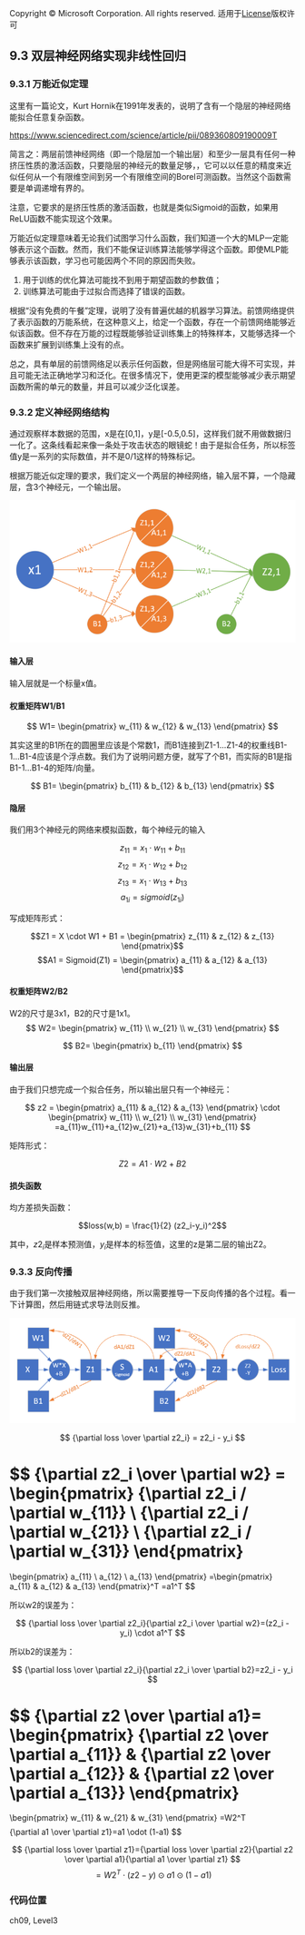 Copyright © Microsoft Corporation. All rights reserved.
  适用于[License](https://github.com/Microsoft/ai-edu/blob/master/LICENSE.md)版权许可

## 9.3 双层神经网络实现非线性回归

### 9.3.1 万能近似定理

这里有一篇论文，Kurt Hornik在1991年发表的，说明了含有一个隐层的神经网络能拟合任意复杂函数。

https://www.sciencedirect.com/science/article/pii/089360809190009T

简言之：两层前馈神经网络（即一个隐层加一个输出层）和至少一层具有任何一种挤压性质的激活函数，只要隐层的神经元的数量足够，，它可以以任意的精度来近似任何从一个有限维空间到另一个有限维空间的Borel可测函数。当然这个函数需要是单调递增有界的。

注意，它要求的是挤压性质的激活函数，也就是类似Sigmoid的函数，如果用ReLU函数不能实现这个效果。

万能近似定理意味着无论我们试图学习什么函数，我们知道一个大的MLP一定能够表示这个函数。然而，我们不能保证训练算法能够学得这个函数。即使MLP能够表示该函数，学习也可能因两个不同的原因而失败。

1. 用于训练的优化算法可能找不到用于期望函数的参数值；
2. 训练算法可能由于过拟合而选择了错误的函数。

根据“没有免费的午餐”定理，说明了没有普遍优越的机器学习算法。前馈网络提供了表示函数的万能系统，在这种意义上，给定一个函数，存在一个前馈网络能够近似该函数。但不存在万能的过程既能够验证训练集上的特殊样本，又能够选择一个函数来扩展到训练集上没有的点。

总之，具有单层的前馈网络足以表示任何函数，但是网络层可能大得不可实现，并且可能无法正确地学习和泛化。在很多情况下，使用更深的模型能够减少表示期望函数所需的单元的数量，并且可以减少泛化误差。

### 9.3.2 定义神经网络结构

通过观察样本数据的范围，x是在[0,1]，y是[-0.5,0.5]，这样我们就不用做数据归一化了。这条线看起来像一条处于攻击状态的眼镜蛇！由于是拟合任务，所以标签值y是一系列的实际数值，并不是0/1这样的特殊标记。

根据万能近似定理的要求，我们定义一个两层的神经网络，输入层不算，一个隐藏层，含3个神经元，一个输出层。

<img src="../Images/9/nn.png">

#### 输入层

输入层就是一个标量x值。

#### 权重矩阵W1/B1

$$
W1=
\begin{pmatrix}
w_{11} & w_{12} & w_{13}
\end{pmatrix}
$$

其实这里的B1所在的圆圈里应该是个常数1，而B1连接到Z1-1...Z1-4的权重线B1-1...B1-4应该是个浮点数。我们为了说明问题方便，就写了个B1，而实际的B1是指B1-1...B1-4的矩阵/向量。

$$
B1=
\begin{pmatrix}
b_{11} & b_{12} & b_{13} 
\end{pmatrix}
$$

#### 隐层

我们用3个神经元的网络来模拟函数，每个神经元的输入

$$z_{11} = x_1 \cdot w_{11} + b_{11}$$
$$z_{12} = x_1 \cdot w_{12} + b_{12}$$
$$z_{13} = x_1 \cdot w_{13} + b_{13}$$
$$a_{1i} = sigmoid(z_{1i})$$

写成矩阵形式：

$$Z1 = X \cdot W1 + B1 = \begin{pmatrix}
z_{11} & z_{12} & z_{13} 
\end{pmatrix}$$
$$A1 = Sigmoid(Z1) = \begin{pmatrix}
a_{11} & a_{12} & a_{13} 
\end{pmatrix}$$

#### 权重矩阵W2/B2

W2的尺寸是3x1，B2的尺寸是1x1。
$$
W2=
\begin{pmatrix}
w_{11} \\
w_{21} \\
w_{31}
\end{pmatrix}
$$

$$
B2=
\begin{pmatrix}
b_{11}
\end{pmatrix}
$$

#### 输出层

由于我们只想完成一个拟合任务，所以输出层只有一个神经元：

$$
z2 = 
\begin{pmatrix}
    a_{11} & a_{12} & a_{13}
\end{pmatrix}
\cdot
\begin{pmatrix}
    w_{11} \\
    w_{21} \\
    w_{31}
\end{pmatrix}
=a_{11}w_{11}+a_{12}w_{21}+a_{13}w_{31}+b_{11}
$$


矩阵形式：

$$Z2=A1 \cdot W2+B2$$


#### 损失函数

均方差损失函数：

$$loss(w,b) = \frac{1}{2} (z2_i-y_i)^2$$

其中，$z2_i$是样本预测值，$y_i$是样本的标签值，这里的z是第二层的输出Z2。

### 9.3.3 反向传播

由于我们第一次接触双层神经网络，所以需要推导一下反向传播的各个过程。看一下计算图，然后用链式求导法则反推。

<img src="../Images/9/backward.png">

$$
{\partial loss \over \partial z2_i} = z2_i - y_i
$$

$$
{\partial z2_i \over \partial w2} = 
\begin{pmatrix}
    {\partial z2_i / \partial w_{11}} \\
    {\partial z2_i / \partial w_{21}} \\
    {\partial z2_i / \partial w_{31}}
\end{pmatrix}
=
\begin{pmatrix}
    a_{11} \\
    a_{12} \\
    a_{13}
\end{pmatrix}
=\begin{pmatrix}
    a_{11} & a_{12} & a_{13}
\end{pmatrix}^T
=a1^T
$$

所以w2的误差为：

$$
{\partial loss \over \partial z2_i}{\partial z2_i \over \partial w2}=(z2_i - y_i) \cdot a1^T
$$

所以b2的误差为：

$$
{\partial loss \over \partial z2_i}{\partial z2_i \over \partial b2}=z2_i - y_i
$$

$$
{\partial z2 \over \partial a1}=
\begin{pmatrix}
    {\partial z2 \over \partial a_{11}} & {\partial z2 \over \partial a_{12}} & {\partial z2 \over \partial a_{13}}
\end{pmatrix}
=
\begin{pmatrix}
    w_{11} & w_{21} & w_{31}
\end{pmatrix}
=W2^T
$$
$$
{\partial a1 \over \partial z1}=a1 \odot (1-a1)
$$

$$
{\partial loss \over \partial z1}={\partial loss \over \partial z2}{\partial z2 \over \partial a1}{\partial a1 \over \partial z1}
$$
$$
=W2^T \cdot (z2-y) \odot a1 \odot (1-a1)
$$

### 代码位置

ch09, Level3
